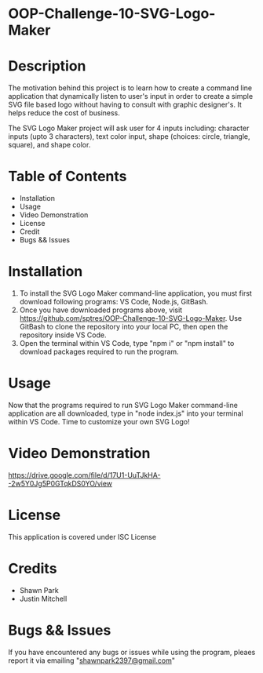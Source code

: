 # OOP-Challenge-10-SVG-Logo-Maker

# Description

The motivation behind this project is to learn how to create a command line application that dynamically listen to user's input in order to create a simple SVG file based logo without having to consult with graphic designer's. It helps reduce the cost of business.

The SVG Logo Maker project will ask user for 4 inputs including: character inputs (upto 3 characters), text color input, shape (choices: circle, triangle, square), and shape color. 

# Table of Contents
- Installation
- Usage
- Video Demonstration
- License
- Credit
- Bugs && Issues

# Installation

1. To install the SVG Logo Maker command-line application, you must first download following programs: VS Code, Node.js, GitBash.
2. Once you have downloaded programs above, visit https://github.com/sptres/OOP-Challenge-10-SVG-Logo-Maker. Use GitBash to clone the repository into your local PC, then open the repository inside VS Code.
3. Open the terminal within VS Code, type "npm i" or "npm install" to download packages required to run the program. 

# Usage

Now that the programs required to run SVG Logo Maker command-line application are all downloaded, type in "node index.js" into your terminal within VS Code. Time to customize your own SVG Logo!


# Video Demonstration

https://drive.google.com/file/d/17U1-UuTJkHA--2w5Y0Jg5P0GTqkDS0YO/view

# License

This application is covered under ISC License

# Credits
- Shawn Park
- Justin Mitchell

# Bugs && Issues

If you have encountered any bugs or issues while using the program, pleaes report it via emailing "shawnpark2397@gmail.com"  